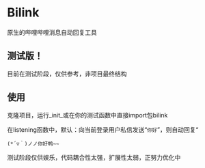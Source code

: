 # Bilink

原生的哔哩哔哩消息自动回复工具

## 测试版！

目前在测试阶段，仅供参考，非项目最终结构

## 使用

克隆项目，运行_init_或在你的测试函数中直接import包bilink

在listening函数中，默认：向当前登录用户私信发送“`你好`”，则自动回复“

`(*´▽｀)ノノ你好鸭~~`

测试阶段仅供娱乐，代码耦合性太强，扩展性太弱，正努力优化中
